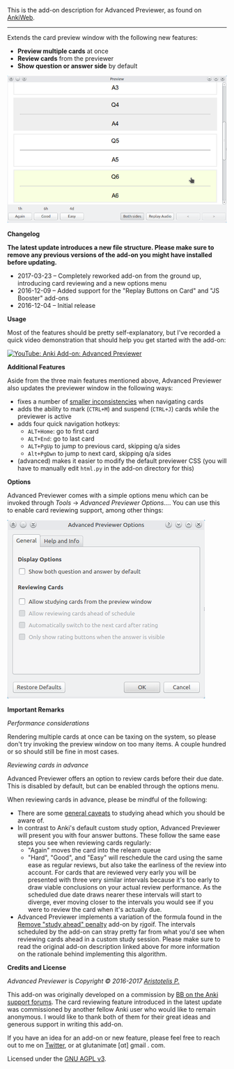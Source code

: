 This is the add-on description for Advanced Previewer, as found on [AnkiWeb](https://ankiweb.net/shared/info/544521385).

-------------

Extends the card preview window with the following new features:

- **Preview multiple cards** at once
- **Review cards** from the previewer
- **Show question or answer side** by default

![showcasing the add-on](https://github.com/Glutanimate/advanced-previewer/blob/master/screenshots/combined.png?raw=true)

**Changelog**

**The latest update introduces a new file structure. Please make sure to remove any previous versions of the add-on you might have installed before updating.**

- 2017-03-23 – Completely reworked add-on from the ground up, introducing card reviewing and a new options menu
- 2016-12-09 – Added support for the "Replay Buttons on Card" and "JS Booster" add-ons
- 2016-12-04 – Initial release

**Usage**

Most of the features should be pretty self-explanatory, but I've recorded a quick video demonstration that should help you get started with the add-on:

[![YouTube: Anki Add-on: Advanced Previewer](https://i.ytimg.com/vi/?/mqdefault.jpg)](https://youtu.be/?)

**Additional Features**

Aside from the three main features mentioned above, Advanced Previewer also updates the previewer window in the following ways:

- fixes a number of [smaller inconsistencies](https://github.com/dae/anki/pull/181) when navigating cards
- adds the ability to mark (`CTRL+M`) and suspend (`CTRL+J`) cards while the previewer is active
- adds four quick navigation hotkeys:
    - `ALT+Home`: go to first card
    - `ALT+End`: go to last card
    - `ALT+PgUp` to jump to previous card, skipping q/a sides
    - `Alt+PgDwn` to jump to next card,  skipping q/a sides
- (advanced) makes it easier to modify the default previewer CSS (you will have to manually edit `html.py` in the add-on directory for this)

**Options**

Advanced Previewer comes with a simple options menu which can be invoked through *Tools* → *Advanced Previewer Options...*. You can use this to enable card reviewing support, among other things:

![showcasing options menu](https://github.com/Glutanimate/advanced-previewer/blob/master/screenshots/options.png?raw=true)

**Important Remarks**

*Performance considerations*

Rendering multiple cards at once can be taxing on the system, so please don't try invoking the preview window on too many items. A couple hundred or so should still be fine in most cases.

*Reviewing cards in advance*

Advanced Previewer offers an option to review cards before their due date. This is disabled by default, but can be enabled through the options menu.

When reviewing cards in advance, please be mindful of the following:

- There are some [general caveats](https://apps.ankiweb.net/docs/manual.html#reviewingahead) to studying ahead which you should be aware of.
- In contrast to Anki's default custom study option, Advanced Previewer will present you with four answer buttons. These follow the same ease steps you see when reviewing cards regularly:
    + "Again" moves the card into the relearn queue
    + "Hard", "Good", and "Easy" will reschedule the card using the same ease as regular reviews, but also take the earliness of the review into account. For cards that are reviewed very early you will be presented with three very similar intervals because it's too early to draw viable conclusions on your actual review performance. As the scheduled due date draws nearer these intervals will start to diverge, ever moving closer to the intervals you would see if you were to review the card when it's actually due.
- Advanced Previewer implements a variation of the formula found in the [Remove "study ahead" penalty](https://ankiweb.net/shared/info/1607819937) add-on by rjgoif. The intervals scheduled by the add-on can stray pretty far from what you'd see when reviewing cards ahead in a custom study session. Please make sure to read the original add-on description linked above for more information on the rationale behind implementing this algorithm.

**Credits and License**

*Advanced Previewer* is *Copyright © 2016-2017 [Aristotelis P.](https://github.com/Glutanimate)*

This add-on was originally developed on a commission by [BB on the Anki support forums](https://anki.tenderapp.com/discussions/add-ons/8504-100-for-add-on-developer). The card reviewing feature introduced in the latest update was commissioned by another fellow Anki user who would like to remain anonymous. I would like to thank both of them for their great ideas and generous support in writing this add-on.

If you have an idea for an add-on or new feature, please feel free to reach out to me on [Twitter](https://twitter.com/glutanimate), or at glutanimate [αt] gmail . com.

Licensed under the [GNU AGPL v3](https://www.gnu.org/licenses/agpl.html).